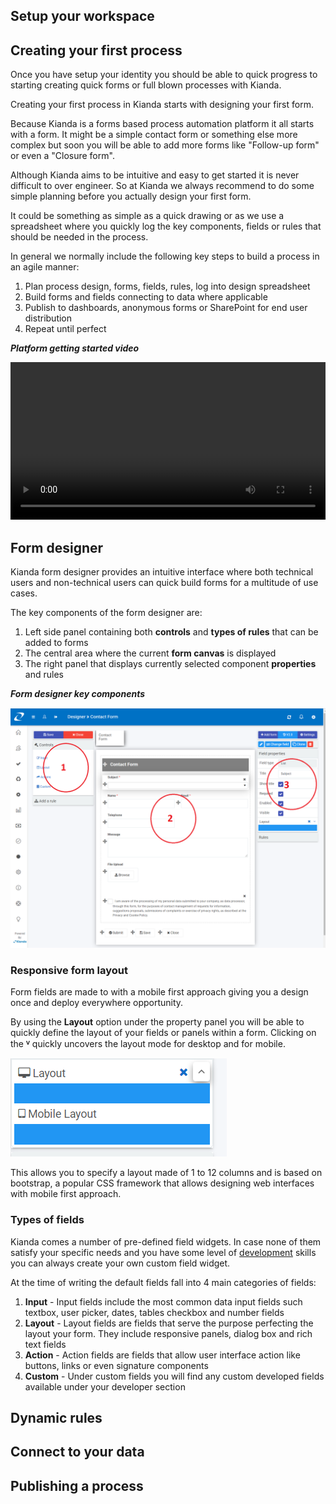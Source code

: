 ## Setup your workspace

## Creating your first process

Once you have setup your identity you should be able to quick progress to starting creating quick forms or full blown processes with Kianda.

Creating your first process in Kianda starts with designing your first form.

Because Kianda is a forms based process automation platform it all starts with a form. It might be a simple contact form or something else more complex but soon you will be able to add more forms like "Follow-up form" or even a "Closure form".

Although Kianda aims to be intuitive and easy to get started it is never difficult to over engineer. So at Kianda we always recommend to do some simple planning before you actually design your first form.

It could be something as simple as a quick drawing or as we use a spreadsheet where you quickly log the key components, fields or rules that should be needed in the process.

In general we normally include the following key steps to build a process in an agile manner:

1. Plan process design, forms, fields, rules, log into design spreadsheet
2. Build forms and fields connecting to data where applicable
3. Publish to dashboards, anonymous forms or SharePoint for end user distribution
4. Repeat until perfect

***Platform getting started video***

<video width="100%" style="width:100%" controls>
    <source src="videos/Kianda-get-started.mp4">
    Your browser does not support the video tag.
    </source>
</video>

## Form designer

Kianda form designer provides an intuitive interface where both technical users and non-technical users can quick build forms for a multitude of use cases.

The key components of the form designer are:

1. Left side panel containing both **controls** and **types of rules** that can be added to forms
2. The central area where the current **form canvas** is displayed
3. The right panel that displays currently selected component **properties** and rules

***Form designer key components***

![Form designer components](images/form-designer.png)

### Responsive form layout

Form fields are made to with a mobile first approach giving you a design once and deploy everywhere opportunity.

By using the **Layout** option under the property panel you will be able to quickly define the layout of your fields or panels within a form. Clicking on the **ⱽ** quickly uncovers the layout mode for desktop and for mobile.

![Layout mode](images/layout-mode.png)

This allows you to specify a layout made of 1 to 12 columns and is based on bootstrap, a popular CSS  framework that allows designing web interfaces with mobile first approach.

### Types of fields

Kianda comes a number of pre-defined field widgets. In case none of them satisfy your specific needs and you have some level of [development](development.md) skills you can always create your own custom field widget.

At the time of writing the default fields fall into 4 main categories of fields:

1. **Input** - Input fields include the most common data input fields such textbox, user picker, dates, tables checkbox and number fields
2. **Layout** - Layout fields are fields that serve the purpose perfecting the layout your form. They include responsive panels, dialog box and rich text fields
3. **Action** - Action fields are fields that allow user interface action like buttons, links or even signature components
4. **Custom**  - Under custom fields you will find any custom developed fields available under your developer section







## Dynamic rules

## Connect to your data

## Publishing a process



